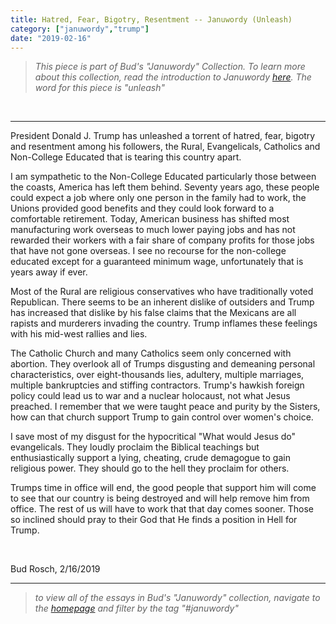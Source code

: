 ```yaml
---
title: Hatred, Fear, Bigotry, Resentment -- Januwordy (Unleash)
category: ["januwordy","trump"]
date: "2019-02-16"
---
```


> *This piece is part of Bud's "Januwordy" Collection. To learn more about this collection, read the introduction to Januwordy [here](https://www.budrosch.com/introduction-to-januwordy). The word for this piece is "unleash"*

<br/>
<hr/>

President Donald J. Trump has unleashed a torrent of hatred, fear, bigotry and resentment among his followers, the Rural, Evangelicals, Catholics and Non-College Educated that is tearing this country apart.

I am sympathetic to the Non-College Educated particularly those between the coasts, America has left them behind.  Seventy years ago, these people could expect a job where only one person in the family had to work, the Unions provided good benefits and they could look forward to a comfortable retirement.  Today, American business has shifted most manufacturing work overseas to much lower paying jobs and has not rewarded their workers with a fair share of company profits for those jobs that have not gone overseas.  I see no recourse for the non-college educated except for a guaranteed minimum wage, unfortunately that is years away if ever.

Most of the Rural are religious conservatives who have traditionally voted Republican. There seems to be an inherent dislike of outsiders and Trump has increased that dislike by his false claims that the Mexicans are all rapists and murderers invading the country.  Trump inflames these feelings with his mid-west rallies and lies.

The Catholic Church and many Catholics seem only concerned with abortion. They overlook all of Trumps disgusting and demeaning personal characteristics, over eight-thousands lies, adultery, multiple marriages, multiple bankruptcies and stiffing contractors.  Trump's hawkish foreign policy could lead us to war and a nuclear holocaust, not what Jesus preached.  I remember that we were taught peace and purity by the Sisters, how can that church support Trump to gain control over women's choice.

I save most of my disgust for the hypocritical "What would Jesus do" evangelicals.  They loudly proclaim the Biblical teachings but enthusiastically support a lying, cheating, crude demagogue to gain religious power. They should go to the hell they proclaim for others.

Trumps time in office will end, the good people that support him will come to see that our country is being destroyed and will help remove him from office.  The rest of us will have to work that that day comes sooner. Those so inclined should pray to their God that He finds a position in Hell for Trump.

<br/>

Bud Rosch, 2/16/2019

<hr/>

> *to view all of the essays in Bud's "Januwordy" collection, navigate to the [homepage](https://www.budrosch.com) and filter by the tag "#januwordy"*

<br/>
